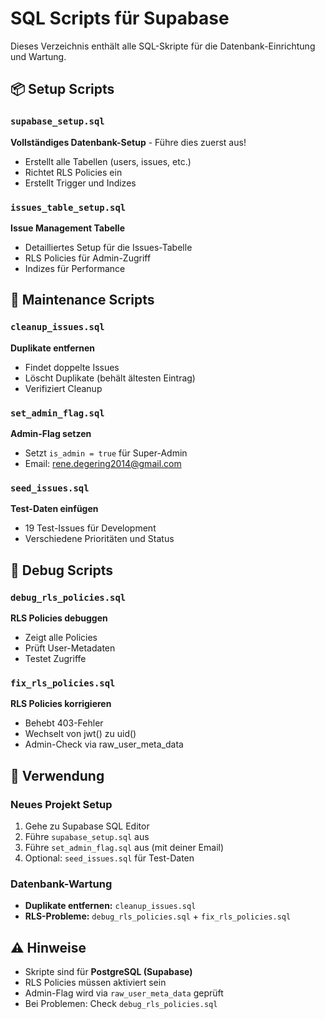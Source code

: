 # SQL Scripts für Supabase

Dieses Verzeichnis enthält alle SQL-Skripte für die Datenbank-Einrichtung und Wartung.

## 📦 Setup Scripts

### `supabase_setup.sql`
**Vollständiges Datenbank-Setup** - Führe dies zuerst aus!
- Erstellt alle Tabellen (users, issues, etc.)
- Richtet RLS Policies ein
- Erstellt Trigger und Indizes

### `issues_table_setup.sql`
**Issue Management Tabelle**
- Detailliertes Setup für die Issues-Tabelle
- RLS Policies für Admin-Zugriff
- Indizes für Performance

## 🔧 Maintenance Scripts

### `cleanup_issues.sql`
**Duplikate entfernen**
- Findet doppelte Issues
- Löscht Duplikate (behält ältesten Eintrag)
- Verifiziert Cleanup

### `set_admin_flag.sql`
**Admin-Flag setzen**
- Setzt `is_admin = true` für Super-Admin
- Email: rene.degering2014@gmail.com

### `seed_issues.sql`
**Test-Daten einfügen**
- 19 Test-Issues für Development
- Verschiedene Prioritäten und Status

## 🐛 Debug Scripts

### `debug_rls_policies.sql`
**RLS Policies debuggen**
- Zeigt alle Policies
- Prüft User-Metadaten
- Testet Zugriffe

### `fix_rls_policies.sql`
**RLS Policies korrigieren**
- Behebt 403-Fehler
- Wechselt von jwt() zu uid()
- Admin-Check via raw_user_meta_data

## 🚀 Verwendung

### Neues Projekt Setup
1. Gehe zu Supabase SQL Editor
2. Führe `supabase_setup.sql` aus
3. Führe `set_admin_flag.sql` aus (mit deiner Email)
4. Optional: `seed_issues.sql` für Test-Daten

### Datenbank-Wartung
- **Duplikate entfernen:** `cleanup_issues.sql`
- **RLS-Probleme:** `debug_rls_policies.sql` + `fix_rls_policies.sql`

## ⚠️ Hinweise

- Skripte sind für **PostgreSQL (Supabase)**
- RLS Policies müssen aktiviert sein
- Admin-Flag wird via `raw_user_meta_data` geprüft
- Bei Problemen: Check `debug_rls_policies.sql`
